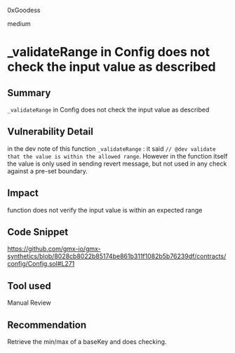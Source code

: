 0xGoodess

medium

# _validateRange in Config does not check the input value as described

## Summary
`_validateRange` in Config does not check the input value as described

## Vulnerability Detail
in the dev note of this function `_validateRange` : it said  `// @dev validate that the value is within the allowed range`. However in the function itself the value is only used in sending revert message, but not used in any check against a pre-set boundary.


## Impact
function does not verify the input value is within an expected range

## Code Snippet

https://github.com/gmx-io/gmx-synthetics/blob/8028cb8022b85174be861b311f1082b5b76239df/contracts/config/Config.sol#L271

## Tool used

Manual Review

## Recommendation
Retrieve the min/max of a baseKey and does checking.